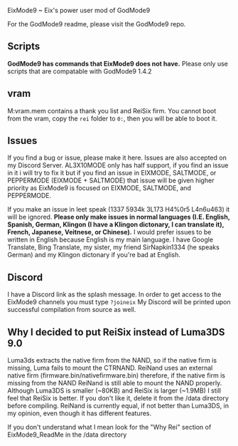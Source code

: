 EixMode9 ~ Eix's power user mod of GodMode9

For the GodMode9 readme, please visit the GodMode9 repo.

## Scripts

__GodMode9 has commands that EixMode9 does not have.__
Please only use scripts that are compatable with GodMode9 1.4.2

## vram

M:vram.mem contains a thank you list and ReiSix firm.
You cannot boot from the vram, copy the `rei` folder to `0:`, then you will be able to boot it.

## Issues

If you find a bug or issue, please make it here.
Issues are also accepted on my Discord Server.
AL3X10MODE only has half support, if you find an issue in it i will try to fix it but if you find an issue in EIXMODE, SALTMODE, or PEPPERMODE (EIXMODE + SALTMODE) that issue will be given higher priority as EixMode9 is focused on EIXMODE, SALTMODE, and PEPPERMODE.

If you make an issue in leet speak (1337 5934k 3L173 H4%0r5 L4n6u463) it will be ignored.
__Please only make issues in normal languages (I.E. English, Spanish, German, Klingon (I have a Klingon dictonary, I can translate it), French, Japanese, Veitnese, or Chinese).__ I would prefer issues to be written in English because English is my main language. I have Google Translate, Bing Translate, my sister, my friend SirNapkin1334 (he speaks German) and my Klingon dictonary if you're bad at English.

## Discord

I have a Discord link as the splash message.
In order to get access to the EixMode9 channels you must type `?joineix`
My Discord will be printed upon successful compilation from source as well.

## Why I decided to put ReiSix instead of Luma3DS 9.0

Luma3ds extracts the native firm from the NAND, so if the native firm is missing, Luma fails to mount the CTRNAND.
ReiNand uses an external native firm (firmware.bin/nativefirmware.bin) therefore, if the native firm is missing from the NAND ReiNand is still able to mount the NAND properly.
Although Luma3DS is smaller (~80KB) and ReiSix is larger (~1.9MB) I still feel that ReiSix is better. If you don't like it, delete it from the /data directory before compiling.
ReiNand is currently equal, if not better than Luma3DS, in my opinion, even though it has different features.

If you don't understand what I mean look for the "Why Rei" section of EixMode9_ReadMe in the /data directory
